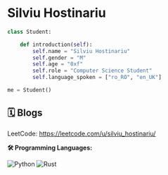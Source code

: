 # Silviu Hostinariu 

```python
class Student:

    def introduction(self):
        self.name = "Silviu Hostinariu"
        self.gender = "M"
        self.age = "0xf"
        self.role = "Computer Science Student"
        self.language_spoken = ["ro_RO", "en_UK"]

me = Student()
```

## 🗓️ Blogs 

LeetCode: https://leetcode.com/u/silviu_hostinariu/

**🛠️ Programming Languages:**

![Python](https://img.shields.io/badge/Code-Python-informational?style=flat&logo=python&logoColor=white&color=6aa6f8)
![Rust](https://img.shields.io/badge/Code-Rust-informational?style=flat&logo=rust&logoColor=white&color=6aa6f8)
